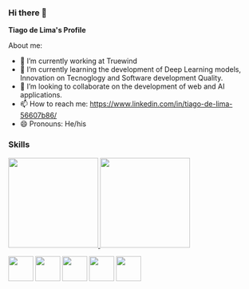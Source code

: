 ### Hi there 👋

**Tiago de Lima's Profile**

About me:

- 🔭 I’m currently working at Truewind
- 🌱 I’m currently learning the development of Deep Learning models, Innovation on Tecnoglogy and Software development Quality.
- 👯 I’m looking to collaborate on the development of web and AI applications.
- 📫 How to reach me: https://www.linkedin.com/in/tiago-de-lima-56607b86/
- 😄 Pronouns: He/his


### Skills

<div>
<a href='https://github.com/Tiagoblima/Tiagoblima/'>
  <img height='180em' src='https://github-readme-stats.vercel.app/api?username=Tiagoblima&show_icons=true&count_private=true'/>
  <img height='180em' src='https://github-readme-stats.vercel.app/api/top-langs/?username=Tiagoblima&layout=compact&langs_count=16&count_private=true'/>
<div/>


[<img src="https://cdn.iconscout.com/icon/free/png-512/bootstrap-226077.png"
width=50 />](https://getbootstrap.com/) [<img src="https://static.thenounproject.com/png/3451812-200.png" 
width=50 />](https://reactjs.org/) [<img src=https://img.icons8.com/color/452/nodejs.png
width=50/>](https://nodejs.org/en/)
[<img src=https://upload.wikimedia.org/wikipedia/commons/thumb/1/10/PyTorch_logo_icon.svg/512px-PyTorch_logo_icon.svg.png width=50/>](https://pytorch.org/)
[<img src=https://upload.wikimedia.org/wikipedia/commons/c/cb/Python_for_iOS_App_Icon.png width=50/>](https://www.python.org/)
